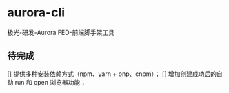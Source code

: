 # aurora-cli

极光-研发-Aurora FED-前端脚手架工具

## 待完成

[] 提供多种安装依赖方式（npm、yarn + pnp、cnpm）；
[] 增加创建成功后的自动 run 和 open 浏览器功能；
